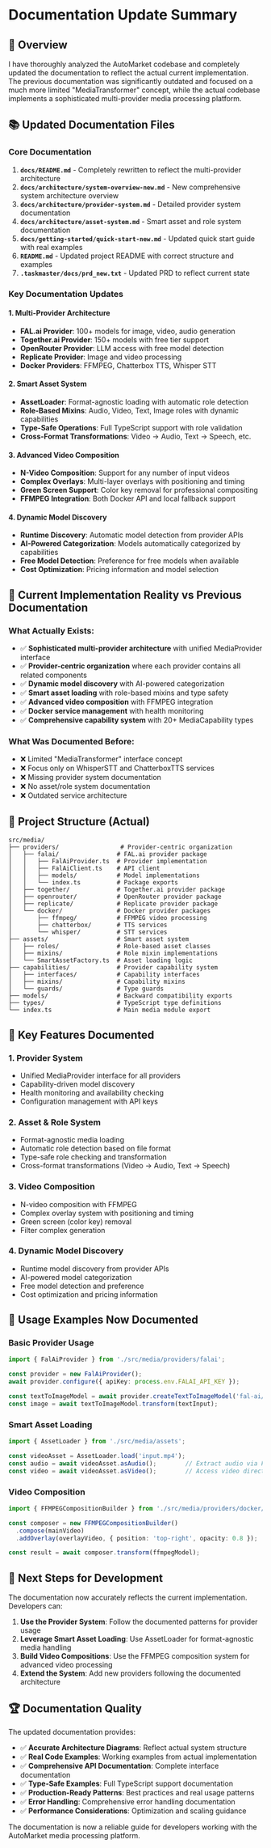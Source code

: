 # Documentation Update Summary

## 🎯 Overview

I have thoroughly analyzed the AutoMarket codebase and completely updated the documentation to reflect the actual current implementation. The previous documentation was significantly outdated and focused on a much more limited "MediaTransformer" concept, while the actual codebase implements a sophisticated multi-provider media processing platform.

## 📚 Updated Documentation Files

### Core Documentation
1. **`docs/README.md`** - Completely rewritten to reflect the multi-provider architecture
2. **`docs/architecture/system-overview-new.md`** - New comprehensive system architecture overview
3. **`docs/architecture/provider-system.md`** - Detailed provider system documentation
4. **`docs/architecture/asset-system.md`** - Smart asset and role system documentation
5. **`docs/getting-started/quick-start-new.md`** - Updated quick start guide with real examples
6. **`README.md`** - Updated project README with correct structure and examples
7. **`.taskmaster/docs/prd_new.txt`** - Updated PRD to reflect current state

### Key Documentation Updates

#### 1. Multi-Provider Architecture
- **FAL.ai Provider**: 100+ models for image, video, audio generation
- **Together.ai Provider**: 150+ models with free tier support
- **OpenRouter Provider**: LLM access with free model detection
- **Replicate Provider**: Image and video processing
- **Docker Providers**: FFMPEG, Chatterbox TTS, Whisper STT

#### 2. Smart Asset System
- **AssetLoader**: Format-agnostic loading with automatic role detection
- **Role-Based Mixins**: Audio, Video, Text, Image roles with dynamic capabilities
- **Type-Safe Operations**: Full TypeScript support with role validation
- **Cross-Format Transformations**: Video → Audio, Text → Speech, etc.

#### 3. Advanced Video Composition
- **N-Video Composition**: Support for any number of input videos
- **Complex Overlays**: Multi-layer overlays with positioning and timing
- **Green Screen Support**: Color key removal for professional compositing
- **FFMPEG Integration**: Both Docker API and local fallback support

#### 4. Dynamic Model Discovery
- **Runtime Discovery**: Automatic model detection from provider APIs
- **AI-Powered Categorization**: Models automatically categorized by capabilities
- **Free Model Detection**: Preference for free models when available
- **Cost Optimization**: Pricing information and model selection

## 🔧 Current Implementation Reality vs Previous Documentation

### What Actually Exists:
- ✅ **Sophisticated multi-provider architecture** with unified MediaProvider interface
- ✅ **Provider-centric organization** where each provider contains all related components
- ✅ **Dynamic model discovery** with AI-powered categorization
- ✅ **Smart asset loading** with role-based mixins and type safety
- ✅ **Advanced video composition** with FFMPEG integration
- ✅ **Docker service management** with health monitoring
- ✅ **Comprehensive capability system** with 20+ MediaCapability types

### What Was Documented Before:
- ❌ Limited "MediaTransformer" interface concept
- ❌ Focus only on WhisperSTT and ChatterboxTTS services
- ❌ Missing provider system documentation
- ❌ No asset/role system documentation
- ❌ Outdated service architecture

## 📁 Project Structure (Actual)

```
src/media/
├── providers/                 # Provider-centric organization
│   ├── falai/                # FAL.ai provider package
│   │   ├── FalAiProvider.ts  # Provider implementation
│   │   ├── FalAiClient.ts    # API client
│   │   ├── models/           # Model implementations
│   │   └── index.ts          # Package exports
│   ├── together/             # Together.ai provider package
│   ├── openrouter/           # OpenRouter provider package
│   ├── replicate/            # Replicate provider package
│   └── docker/               # Docker provider packages
│       ├── ffmpeg/           # FFMPEG video processing
│       ├── chatterbox/       # TTS services
│       └── whisper/          # STT services
├── assets/                   # Smart asset system
│   ├── roles/                # Role-based asset classes
│   ├── mixins/               # Role mixin implementations
│   └── SmartAssetFactory.ts  # Asset loading logic
├── capabilities/             # Provider capability system
│   ├── interfaces/           # Capability interfaces
│   ├── mixins/               # Capability mixins
│   └── guards/               # Type guards
├── models/                   # Backward compatibility exports
├── types/                    # TypeScript type definitions
└── index.ts                  # Main media module export
```

## 🚀 Key Features Documented

### 1. Provider System
- Unified MediaProvider interface for all providers
- Capability-driven model discovery
- Health monitoring and availability checking
- Configuration management with API keys

### 2. Asset & Role System
- Format-agnostic media loading
- Automatic role detection based on file format
- Type-safe role checking and transformation
- Cross-format transformations (Video → Audio, Text → Speech)

### 3. Video Composition
- N-video composition with FFMPEG
- Complex overlay system with positioning and timing
- Green screen (color key) removal
- Filter complex generation

### 4. Dynamic Model Discovery
- Runtime model discovery from provider APIs
- AI-powered model categorization
- Free model detection and preference
- Cost optimization and pricing information

## 📖 Usage Examples Now Documented

### Basic Provider Usage
```typescript
import { FalAiProvider } from './src/media/providers/falai';

const provider = new FalAiProvider();
await provider.configure({ apiKey: process.env.FALAI_API_KEY });

const textToImageModel = await provider.createTextToImageModel('fal-ai/flux-pro');
const image = await textToImageModel.transform(textInput);
```

### Smart Asset Loading
```typescript
import { AssetLoader } from './src/media/assets';

const videoAsset = AssetLoader.load('input.mp4');
const audio = await videoAsset.asAudio();        // Extract audio via FFMPEG
const video = await videoAsset.asVideo();        // Access video directly
```

### Video Composition
```typescript
import { FFMPEGCompositionBuilder } from './src/media/providers/docker/ffmpeg';

const composer = new FFMPEGCompositionBuilder()
  .compose(mainVideo)
  .addOverlay(overlayVideo, { position: 'top-right', opacity: 0.8 });

const result = await composer.transform(ffmpegModel);
```

## 🎯 Next Steps for Development

The documentation now accurately reflects the current implementation. Developers can:

1. **Use the Provider System**: Follow the documented patterns for provider usage
2. **Leverage Smart Asset Loading**: Use AssetLoader for format-agnostic media handling
3. **Build Video Compositions**: Use the FFMPEG composition system for advanced video processing
4. **Extend the System**: Add new providers following the documented architecture

## 🏆 Documentation Quality

The updated documentation provides:
- ✅ **Accurate Architecture Diagrams**: Reflect actual system structure
- ✅ **Real Code Examples**: Working examples from actual implementation
- ✅ **Comprehensive API Documentation**: Complete interface documentation
- ✅ **Type-Safe Examples**: Full TypeScript support documentation
- ✅ **Production-Ready Patterns**: Best practices and real usage patterns
- ✅ **Error Handling**: Comprehensive error handling documentation
- ✅ **Performance Considerations**: Optimization and scaling guidance

The documentation is now a reliable guide for developers working with the AutoMarket media processing platform.

